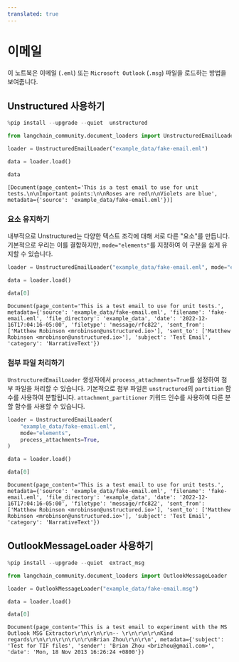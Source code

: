 ```yaml
---
translated: true
---
```


# 이메일

이 노트북은 이메일 (`.eml`) 또는 `Microsoft Outlook` (`.msg`) 파일을 로드하는 방법을 보여줍니다.

## Unstructured 사용하기

```python
%pip install --upgrade --quiet  unstructured
```

```python
from langchain_community.document_loaders import UnstructuredEmailLoader
```

```python
loader = UnstructuredEmailLoader("example_data/fake-email.eml")
```

```python
data = loader.load()
```

```python
data
```

```output
[Document(page_content='This is a test email to use for unit tests.\n\nImportant points:\n\nRoses are red\n\nViolets are blue', metadata={'source': 'example_data/fake-email.eml'})]
```

### 요소 유지하기

내부적으로 Unstructured는 다양한 텍스트 조각에 대해 서로 다른 "요소"를 만듭니다. 기본적으로 우리는 이를 결합하지만, `mode="elements"`를 지정하여 이 구분을 쉽게 유지할 수 있습니다.

```python
loader = UnstructuredEmailLoader("example_data/fake-email.eml", mode="elements")
```

```python
data = loader.load()
```

```python
data[0]
```

```output
Document(page_content='This is a test email to use for unit tests.', metadata={'source': 'example_data/fake-email.eml', 'filename': 'fake-email.eml', 'file_directory': 'example_data', 'date': '2022-12-16T17:04:16-05:00', 'filetype': 'message/rfc822', 'sent_from': ['Matthew Robinson <mrobinson@unstructured.io>'], 'sent_to': ['Matthew Robinson <mrobinson@unstructured.io>'], 'subject': 'Test Email', 'category': 'NarrativeText'})
```

### 첨부 파일 처리하기

`UnstructuredEmailLoader` 생성자에서 `process_attachments=True`를 설정하여 첨부 파일을 처리할 수 있습니다. 기본적으로 첨부 파일은 `unstructured`의 `partition` 함수를 사용하여 분할됩니다. `attachment_partitioner` 키워드 인수를 사용하여 다른 분할 함수를 사용할 수 있습니다.

```python
loader = UnstructuredEmailLoader(
    "example_data/fake-email.eml",
    mode="elements",
    process_attachments=True,
)
```

```python
data = loader.load()
```

```python
data[0]
```

```output
Document(page_content='This is a test email to use for unit tests.', metadata={'source': 'example_data/fake-email.eml', 'filename': 'fake-email.eml', 'file_directory': 'example_data', 'date': '2022-12-16T17:04:16-05:00', 'filetype': 'message/rfc822', 'sent_from': ['Matthew Robinson <mrobinson@unstructured.io>'], 'sent_to': ['Matthew Robinson <mrobinson@unstructured.io>'], 'subject': 'Test Email', 'category': 'NarrativeText'})
```

## OutlookMessageLoader 사용하기

```python
%pip install --upgrade --quiet  extract_msg
```

```python
from langchain_community.document_loaders import OutlookMessageLoader
```

```python
loader = OutlookMessageLoader("example_data/fake-email.msg")
```

```python
data = loader.load()
```

```python
data[0]
```

```output
Document(page_content='This is a test email to experiment with the MS Outlook MSG Extractor\r\n\r\n\r\n-- \r\n\r\n\r\nKind regards\r\n\r\n\r\n\r\n\r\nBrian Zhou\r\n\r\n', metadata={'subject': 'Test for TIF files', 'sender': 'Brian Zhou <brizhou@gmail.com>', 'date': 'Mon, 18 Nov 2013 16:26:24 +0800'})
```
